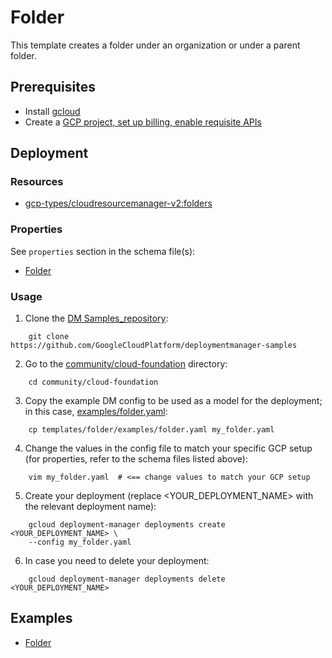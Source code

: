 # Folder

This template creates a folder under an organization or under a parent folder.

## Prerequisites

- Install [gcloud](https://cloud.google.com/sdk)
- Create a [GCP project, set up billing, enable requisite APIs](../project/README.md)

## Deployment

### Resources

- [gcp-types/cloudresourcemanager-v2:folders](https://cloud.google.com/resource-manager/reference/rest/v2/folders/create)


### Properties

See `properties` section in the schema file(s):

-  [Folder](folder.py.schema)

### Usage


1. Clone the [DM Samples_repository](https://github.com/GoogleCloudPlatform/deploymentmanager-samples):

```
    git clone https://github.com/GoogleCloudPlatform/deploymentmanager-samples
```

2. Go to the [community/cloud-foundation](../../) directory:

```
    cd community/cloud-foundation
```

3. Copy the example DM config to be used as a model for the deployment; in this case, [examples/folder.yaml](examples/folder.yaml):

```
    cp templates/folder/examples/folder.yaml my_folder.yaml
```

4. Change the values in the config file to match your specific GCP setup (for properties, refer to the schema files listed above):

```
    vim my_folder.yaml  # <== change values to match your GCP setup
```

5. Create your deployment (replace <YOUR_DEPLOYMENT_NAME> with the relevant deployment name):

```
    gcloud deployment-manager deployments create <YOUR_DEPLOYMENT_NAME> \
    --config my_folder.yaml
```

6. In case you need to delete your deployment:

```
    gcloud deployment-manager deployments delete <YOUR_DEPLOYMENT_NAME>
```

## Examples

- [Folder](examples/folder.yaml)
